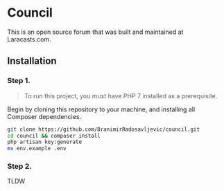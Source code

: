 # Council

This is an open source forum that was built and maintained at Laracasts.com.  

## Installation

### Step 1.

> To run this project, you must have PHP 7 installed as a prerequisite.

Begin by cloning this repository to your machine, and installing all Composer dependencies.

```bash
git clone https://github.com/BranimirRadosavljevic/council.git 
cd council && composer install
php artisan key:generate
mv env.example .env
```

### Step 2.

TLDW